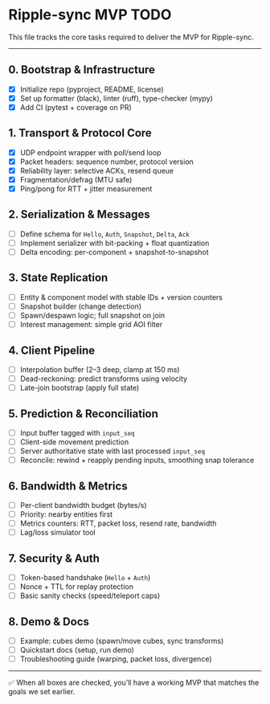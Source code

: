 # Ripple-sync MVP TODO

This file tracks the core tasks required to deliver the MVP for Ripple-sync.

---

## 0. Bootstrap & Infrastructure
- [X] Initialize repo (pyproject, README, license)
- [X] Set up formatter (black), linter (ruff), type-checker (mypy)
- [X] Add CI (pytest + coverage on PR)

## 1. Transport & Protocol Core
- [X] UDP endpoint wrapper with poll/send loop
- [X] Packet headers: sequence number, protocol version
- [X] Reliability layer: selective ACKs, resend queue
- [X] Fragmentation/defrag (MTU safe)
- [X] Ping/pong for RTT + jitter measurement

## 2. Serialization & Messages
- [ ] Define schema for `Hello`, `Auth`, `Snapshot`, `Delta`, `Ack`
- [ ] Implement serializer with bit-packing + float quantization
- [ ] Delta encoding: per-component + snapshot-to-snapshot

## 3. State Replication
- [ ] Entity & component model with stable IDs + version counters
- [ ] Snapshot builder (change detection)
- [ ] Spawn/despawn logic; full snapshot on join
- [ ] Interest management: simple grid AOI filter

## 4. Client Pipeline
- [ ] Interpolation buffer (2–3 deep, clamp at 150 ms)
- [ ] Dead-reckoning: predict transforms using velocity
- [ ] Late-join bootstrap (apply full state)

## 5. Prediction & Reconciliation
- [ ] Input buffer tagged with `input_seq`
- [ ] Client-side movement prediction
- [ ] Server authoritative state with last processed `input_seq`
- [ ] Reconcile: rewind + reapply pending inputs, smoothing snap tolerance

## 6. Bandwidth & Metrics
- [ ] Per-client bandwidth budget (bytes/s)
- [ ] Priority: nearby entities first
- [ ] Metrics counters: RTT, packet loss, resend rate, bandwidth
- [ ] Lag/loss simulator tool

## 7. Security & Auth
- [ ] Token-based handshake (`Hello` + `Auth`)
- [ ] Nonce + TTL for replay protection
- [ ] Basic sanity checks (speed/teleport caps)

## 8. Demo & Docs
- [ ] Example: cubes demo (spawn/move cubes, sync transforms)
- [ ] Quickstart docs (setup, run demo)
- [ ] Troubleshooting guide (warping, packet loss, divergence)

---

✅ When all boxes are checked, you’ll have a working MVP that matches the goals we set earlier.
